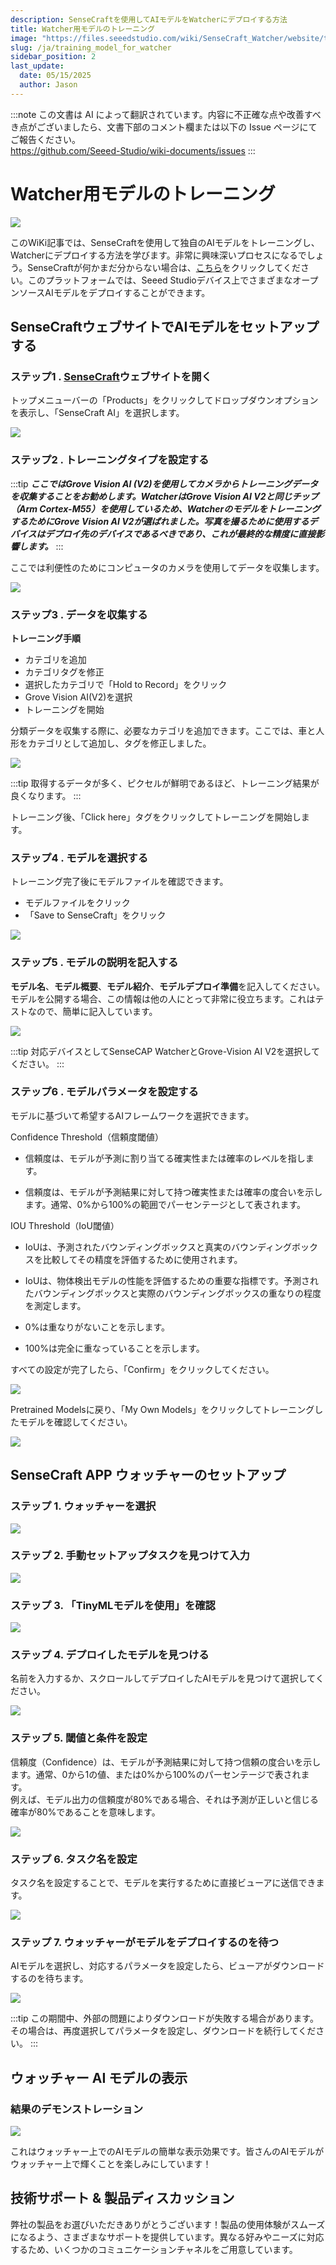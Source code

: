 ```yaml
---
description: SenseCraftを使用してAIモデルをWatcherにデプロイする方法
title: Watcher用モデルのトレーニング
image: "https://files.seeedstudio.com/wiki/SenseCraft_Watcher/website/top3.png"
slug: /ja/training_model_for_watcher
sidebar_position: 2
last_update:
  date: 05/15/2025
  author: Jason
---
```

:::note
この文書は AI によって翻訳されています。内容に不正確な点や改善すべき点がございましたら、文書下部のコメント欄または以下の Issue ページにてご報告ください。  
https://github.com/Seeed-Studio/wiki-documents/issues
:::

# Watcher用モデルのトレーニング

<div style={{textAlign:'center'}}><img src="https://files.seeedstudio.com/wiki/SenseCraft_Watcher/website/top3.png" style={{width:1000, height:'auto'}}/></div>

このWiKi記事では、SenseCraftを使用して独自のAIモデルをトレーニングし、Watcherにデプロイする方法を学びます。非常に興味深いプロセスになるでしょう。SenseCraftが何かまだ分からない場合は、[こちら](https://sensecraft.seeed.cc/)をクリックしてください。このプラットフォームでは、Seeed Studioデバイス上でさまざまなオープンソースAIモデルをデプロイすることができます。

## SenseCraftウェブサイトでAIモデルをセットアップする

### ステップ1 . [SenseCraft](https://sensecraft.seeed.cc/)ウェブサイトを開く

トップメニューバーの「Products」をクリックしてドロップダウンオプションを表示し、「SenseCraft AI」を選択します。

<div style={{textAlign:'center'}}><img src="https://files.seeedstudio.com/wiki/SenseCraft_Watcher/website/1.png" style={{width:800, height:'auto'}}/></div>

### ステップ2 . トレーニングタイプを設定する

:::tip
**_ここではGrove Vision AI (V2)を使用してカメラからトレーニングデータを収集することをお勧めします。WatcherはGrove Vision AI V2と同じチップ（Arm Cortex-M55）を使用しているため、WatcherのモデルをトレーニングするためにGrove Vision AI V2が選ばれました。写真を撮るために使用するデバイスはデプロイ先のデバイスであるべきであり、これが最終的な精度に直接影響します。_**
:::

ここでは利便性のためにコンピュータのカメラを使用してデータを収集します。

<div style={{textAlign:'center'}}><img src="https://files.seeedstudio.com/wiki/SenseCraft_Watcher/website/2.png" style={{width:800, height:'auto'}}/></div>

### ステップ3 . データを収集する

**トレーニング手順**

- カテゴリを追加
- カテゴリタグを修正
- 選択したカテゴリで「Hold to Record」をクリック
- Grove Vision AI(V2)を選択
- トレーニングを開始

分類データを収集する際に、必要なカテゴリを追加できます。ここでは、車と人形をカテゴリとして追加し、タグを修正しました。

<div style={{textAlign:'center'}}><img src="https://files.seeedstudio.com/wiki/SenseCraft_Watcher/website/3.png" style={{width:800, height:'auto'}}/></div>

:::tip
取得するデータが多く、ピクセルが鮮明であるほど、トレーニング結果が良くなります。
:::

トレーニング後、「Click here」タグをクリックしてトレーニングを開始します。

### ステップ4 . モデルを選択する

トレーニング完了後にモデルファイルを確認できます。

- モデルファイルをクリック
- 「Save to SenseCraft」をクリック

<div style={{textAlign:'center'}}><img src="https://files.seeedstudio.com/wiki/SenseCraft_Watcher/website/4.png" style={{width:800, height:'auto'}}/></div>

### ステップ5 . モデルの説明を記入する

**モデル名**、**モデル概要**、**モデル紹介**、**モデルデプロイ準備**を記入してください。モデルを公開する場合、この情報は他の人にとって非常に役立ちます。これはテストなので、簡単に記入しています。

<div style={{textAlign:'center'}}><img src="https://files.seeedstudio.com/wiki/SenseCraft_Watcher/website/5(2).png" style={{width:800, height:'auto'}}/></div>

:::tip
対応デバイスとしてSenseCAP WatcherとGrove-Vision AI V2を選択してください。
:::

### ステップ6 . モデルパラメータを設定する

モデルに基づいて希望するAIフレームワークを選択できます。

Confidence Threshold（信頼度閾値）
- 信頼度は、モデルが予測に割り当てる確実性または確率のレベルを指します。

- 信頼度は、モデルが予測結果に対して持つ確実性または確率の度合いを示します。通常、0%から100%の範囲でパーセンテージとして表されます。

IOU Threshold（IoU閾値）
- IoUは、予測されたバウンディングボックスと真実のバウンディングボックスを比較してその精度を評価するために使用されます。

- IoUは、物体検出モデルの性能を評価するための重要な指標です。予測されたバウンディングボックスと実際のバウンディングボックスの重なりの程度を測定します。

- 0%は重なりがないことを示します。
- 100%は完全に重なっていることを示します。

すべての設定が完了したら、「Confirm」をクリックしてください。

<div style={{textAlign:'center'}}><img src="https://files.seeedstudio.com/wiki/SenseCraft_Watcher/website/6.png" style={{width:800, height:'auto'}}/></div>

Pretrained Modelsに戻り、「My Own Models」をクリックしてトレーニングしたモデルを確認してください。

<div style={{textAlign:'center'}}><img src="https://files.seeedstudio.com/wiki/SenseCraft_Watcher/website/7.png" style={{width:800, height:'auto'}}/></div>

## SenseCraft APP ウォッチャーのセットアップ

### ステップ 1. ウォッチャーを選択
<div style={{textAlign:'center'}}><img src="https://files.seeedstudio.com/wiki/SenseCraft_Watcher/website/20.jpg" style={{width:300, height:'auto'}}/></div>

### ステップ 2. 手動セットアップタスクを見つけて入力
<div style={{textAlign:'center'}}><img src="https://files.seeedstudio.com/wiki/SenseCraft_Watcher/website/21.jpg" style={{width:300, height:'auto'}}/></div>

### ステップ 3. 「TinyMLモデルを使用」を確認
<div style={{textAlign:'center'}}><img src="https://files.seeedstudio.com/wiki/SenseCraft_Watcher/website/22.jpg" style={{width:300, height:'auto'}}/></div>

### ステップ 4. デプロイしたモデルを見つける

名前を入力するか、スクロールしてデプロイしたAIモデルを見つけて選択してください。

<div style={{textAlign:'center'}}><img src="https://files.seeedstudio.com/wiki/SenseCraft_Watcher/website/23.jpg" style={{width:300, height:'auto'}}/></div>

### ステップ 5. 閾値と条件を設定

信頼度（Confidence）は、モデルが予測結果に対して持つ信頼の度合いを示します。通常、0から1の値、または0%から100%のパーセンテージで表されます。  
例えば、モデル出力の信頼度が80%である場合、それは予測が正しいと信じる確率が80%であることを意味します。

<div style={{textAlign:'center'}}><img src="https://files.seeedstudio.com/wiki/SenseCraft_Watcher/website/24.jpg" style={{width:300, height:'auto'}}/></div>

### ステップ 6. タスク名を設定

タスク名を設定することで、モデルを実行するために直接ビューアに送信できます。

<div style={{textAlign:'center'}}><img src="https://files.seeedstudio.com/wiki/SenseCraft_Watcher/website/25.jpg" style={{width:300, height:'auto'}}/></div>

### ステップ 7. ウォッチャーがモデルをデプロイするのを待つ

AIモデルを選択し、対応するパラメータを設定したら、ビューアがダウンロードするのを待ちます。

<div style={{textAlign:'center'}}><img src="https://files.seeedstudio.com/wiki/SenseCraft_Watcher/website/26.jpg" style={{width:500, height:'auto'}}/></div>

:::tip
この期間中、外部の問題によりダウンロードが失敗する場合があります。その場合は、再度選択してパラメータを設定し、ダウンロードを続行してください。
:::

## ウォッチャー AI モデルの表示

### 結果のデモンストレーション

<div style={{textAlign:'center'}}><img src="https://files.seeedstudio.com/wiki/SenseCraft_Watcher/website/gif.gif" style={{width:500, height:'auto'}}/></div>

これはウォッチャー上でのAIモデルの簡単な表示効果です。皆さんのAIモデルがウォッチャー上で輝くことを楽しみにしています！

## 技術サポート & 製品ディスカッション
弊社の製品をお選びいただきありがとうございます！製品の使用体験がスムーズになるよう、さまざまなサポートを提供しています。異なる好みやニーズに対応するため、いくつかのコミュニケーションチャネルをご用意しています。

<div class="button_tech_support_container">
<a href="https://forum.seeedstudio.com/" class="button_forum"></a>
<a href="https://www.seeedstudio.com/contacts" class="button_email"></a>
</div>

<div class="button_tech_support_container">
<a href="https://discord.gg/eWkprNDMU7" class="button_discord"></a>
<a href="https://github.com/Seeed-Studio/wiki-documents/discussions/69" class="button_discussion"></a>
</div>